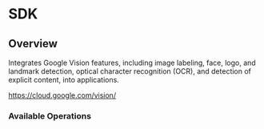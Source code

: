 # SDK

## Overview

Integrates Google Vision features, including image labeling, face, logo, and landmark detection, optical character recognition (OCR), and detection of explicit content, into applications.

<https://cloud.google.com/vision/>
### Available Operations

